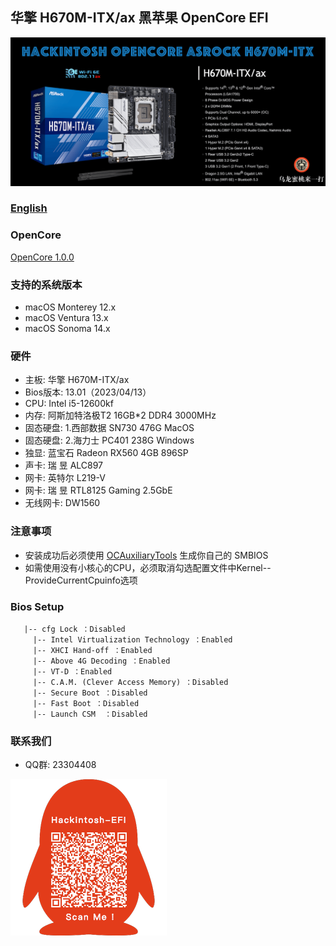 ## 华擎 H670M-ITX/ax 黑苹果 OpenCore EFI

![image](ScreenShot/H670MITX.png)

### [English](https://github.com/hackintosh-club/Asrock-H670M-ITX-OpenCore)

### OpenCore

[OpenCore 1.0.0](https://github.com/acidanthera/OpenCorePkg)

### 支持的系统版本

- macOS Monterey 12.x
- macOS Ventura  13.x
- macOS Sonoma   14.x 

### 硬件

- 主板: 华擎 H670M-ITX/ax
- Bios版本: 13.01（2023/04/13）
- CPU: Intel i5-12600kf
- 内存: 阿斯加特洛极T2 16GB*2 DDR4 3000MHz
- 固态硬盘: 1.西部数据 SN730 476G MacOS
- 固态硬盘: 2.海力士 PC401 238G Windows
- 独显: 蓝宝石 Radeon RX560 4GB 896SP
- 声卡: 瑞  昱 ALC897
- 网卡: 英特尔 L219-V
- 网卡: 瑞  昱 RTL8125 Gaming 2.5GbE
- 无线网卡: DW1560

### 注意事项

 - 安装成功后必须使用 [OCAuxiliaryTools](https://github.com/ic005k/OCAuxiliaryTools) 生成你自己的 SMBIOS
 - 如需使用没有小核心的CPU，必须取消勾选配置文件中Kernel--ProvideCurrentCpuinfo选项

### Bios Setup

```
   |-- cfg Lock ：Disabled
	 |-- Intel Virtualization Technology ：Enabled
	 |-- XHCI Hand-off ：Enabled
	 |-- Above 4G Decoding ：Enabled
	 |-- VT-D ：Enabled
	 |-- C.A.M. (Clever Access Memory) ：Disabled
	 |-- Secure Boot ：Disabled
	 |-- Fast Boot ：Disabled
	 |-- Launch CSM  ：Disabled
```


### 联系我们

 - QQ群: 23304408

![image](ScreenShot/QRCode.png)